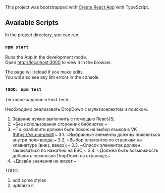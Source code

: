 This project was bootstrapped with [Create React App](https://github.com/facebook/create-react-app) with TypeScript.

## Available Scripts

In the project directory, you can run:

### `npm start`

Runs the App in the development mode.<br />
Open [http://localhost:3000](http://localhost:3000) to view it in the browser.

The page will reload if you make edits.<br />
You will also see any lint errors in the console.

### `TODO: npm test`
Тестовое задание в Find Tech:

Необходимо реализовать DropDown с мультиселектом и поиском.
1. Задание нужно выполнить с помощью ReactJS;
2. ~Без использования сторонних библиотек;~
3. ~По юзабилити должен быть похож на выбор языков в VK (https://vk.com/edit)~
3.1. ~Выбранные элементы должны появляться внутри поля ввода;~
3.2. ~Выбор элементов по стрелкам на клавиатуре (вниз, вверх);~
3.3. ~Список элементов должен закрываться по нажатию на ESC;~
3.4. ~Должна быть возможность добавить несколько DropDown на странице;~
4. ~Дизайн значения не имеет.~

TODO: 
1. add some styles
2. optimize it

